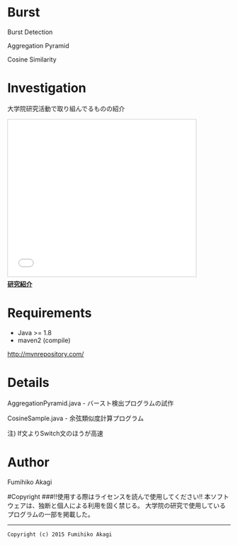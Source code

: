 # Burst
Burst Detection

Aggregation Pyramid

Cosine Similarity

# Investigation

大学院研究活動で取り組んでるものの紹介

<iframe src="//www.slideshare.net/slideshow/embed_code/key/AgVuFch8PJUmsB" width="425" height="355" frameborder="0" marginwidth="0" marginheight="0" scrolling="no" style="border:1px solid #CCC; border-width:1px; margin-bottom:5px; max-width: 100%;" allowfullscreen> </iframe> <div style="margin-bottom:5px"> <strong> <a href="//www.slideshare.net/anondroid5/ss-48538526" title="研究紹介" target="_blank">研究紹介</a></strong></div>

# Requirements
* Java >= 1.8
* maven2 (compile)

http://mvnrepository.com/

# Details

AggregationPyramid.java - バースト検出プログラムの試作

CosineSample.java - 余弦類似度計算プログラム

注) If文よりSwitch文のほうが高速

# Author
Fumihiko Akagi

#Copyright
###!!使用する際はライセンスを読んで使用してください!!
    本ソフトウェアは、独断と個人による利用を固く禁じる。
    大学院の研究で使用しているプログラムの一部を掲載した。
    
 ***
    Copyright (c) 2015 Fumihiko Akagi
